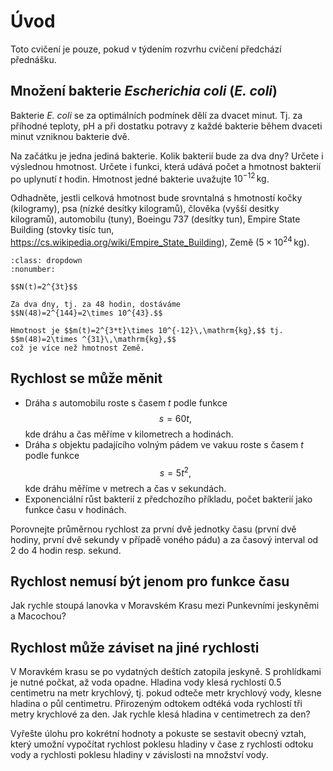 # Úvod

Toto cvičení je pouze, pokud v týdením rozvrhu cvičení předchází přednášku.

## Množení bakterie _Escherichia coli_ (_E. coli_)

Bakterie _E. coli_ se za optimálních podmínek dělí za dvacet minut. Tj. za příhodné teploty, pH a při dostatku potravy z každé bakterie během dvaceti minut vzniknou bakterie dvě.

Na začátku je jedna jediná bakterie. Kolik bakterií bude za dva dny? Určete i výslednou hmotnost. Určete i funkci, která udává počet a hmotnost bakterií po uplynutí $t$ hodin. Hmotnost jedné bakterie uvažujte $10^{-12}\,\mathrm{kg}$.

Odhadněte, jestli celková hmotnost bude srovntalná s hmotností kočky (kilogramy), psa (nízké desítky kilogramů), člověka (vyšší desitky kilogramů), automobilu (tuny), Boeingu 737 (desítky tun), Empire State Building (stovky tisíc tun, <https://cs.wikipedia.org/wiki/Empire_State_Building>), Země ($5\times 10^{24}\,$kg).

```{prf:example} Řešení
:class: dropdown
:nonumber:

$$N(t)=2^{3t}$$

Za dva dny, tj. za 48 hodin, dostáváme
$$N(48)=2^{144}=2\times 10^{43}.$$

Hmotnost je $$m(t)=2^{3*t}\times 10^{-12}\,\mathrm{kg},$$ tj.
$$m(48)=2\times ^{31}\,\mathrm{kg},$$
což je více než hmotnost Země.

```

## Rychlost se může měnit


* Dráha $s$ automobilu roste s časem $t$ podle funkce $$s=60t,$$
  kde dráhu a čas měříme v kilometrech a hodinách.
* Dráha $s$ objektu padajícího volným pádem ve vakuu roste s časem $t$ podle funkce $$s=5t^2,$$ kde dráhu měříme v metrech a čas v sekundách.
* Exponenciální růst bakterií z předchozího příkladu, počet bakterií jako funkce času v hodinách.

Porovnejte průměrnou rychlost za první dvě jednotky času (první dvě hodiny, první dvě sekundy v případě voného pádu) a za časový interval od 2 do 4 hodin resp. sekund.


## Rychlost nemusí být jenom pro funkce času

Jak rychle stoupá lanovka v Moravském Krasu mezi Punkevními jeskyněmi a Macochou?

## Rychlost může záviset na jiné rychlosti

V Moravkém krasu se po vydatných deštích zatopila jeskyně. S prohlídkami je nutné počkat, až voda opadne. Hladina vody klesá rychlostí 0.5 centimetru na metr krychlový, tj. pokud odteče metr krychlový vody, klesne hladina o půl centimetru. Přirozeným odtokem odtéká voda rychlostí tři metry krychlové za den. Jak rychle klesá hladina v centimetrech za den?

Vyřešte úlohu pro kokrétní hodnoty a pokuste se sestavit obecný vztah, který umožní vypočítat rychlost poklesu hladiny v čase z rychlosti odtoku vody a rychlosti poklesu hladiny v závislosti na množství vody.